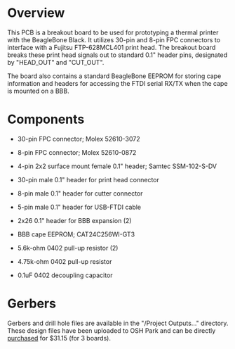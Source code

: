# Overview
This PCB is a breakout board to be used for prototyping a thermal printer with the BeagleBone Black. It utilizes 30-pin and 8-pin FPC connectors to interface with a Fujitsu FTP-628MCL401 print head. The breakout board breaks these print head signals out to standard 0.1" header pins, designated by "HEAD_OUT" and "CUT_OUT".

The board also contains a standard BeagleBone EEPROM for storing cape information and headers for accessing the FTDI serial RX/TX when the cape is mounted on a BBB. 


# Components
* 30-pin FPC connector; Molex 52610-3072
* 8-pin FPC connector; Molex 52610-0872
* 4-pin 2x2 surface mount female 0.1" header; Samtec SSM-102-S-DV
* 30-pin male 0.1" header for print head connector
* 8-pin male 0.1" header for cutter connector
* 5-pin male 0.1" header for USB-FTDI cable
* 2x26 0.1" header for BBB expansion (2)

* BBB cape EEPROM; CAT24C256WI-GT3
* 5.6k-ohm 0402 pull-up resistor (2)
* 4.75k-ohm 0402 pull-up resistor
* 0.1uF 0402 decoupling capacitor


# Gerbers
Gerbers and drill hole files are available in the "/Project Outputs..." directory. These design files have been uploaded to OSH Park and can be directly [purchased](https://oshpark.com/shared_projects/kP1HCuRb) for $31.15 (for 3 boards).

